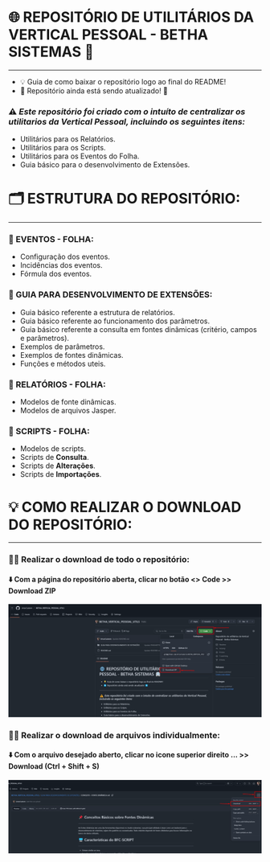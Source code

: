 # 🌐 REPOSITÓRIO DE UTILITÁRIOS DA VERTICAL PESSOAL - BETHA SISTEMAS 🏢
---
- 💡 Guia de como baixar o repositório logo ao final do README!
- 🔄 Repositório ainda está sendo atualizado! 🔄

### ⚠️ *Este repositório foi criado com o intuíto de centralizar os utilitarios da Vertical Pessoal, incluindo os seguintes itens:*
- Utilitários para os Relatórios.
- Utilitários para os Scripts.
- Utilitários para os Eventos do Folha.
- Guia básico para o desenvolvimento de Extensões.

# 🗂️ ESTRUTURA DO REPOSITÓRIO:
---
### 📂 EVENTOS - FOLHA:
- Configuração dos eventos.
- Incidências dos eventos.
- Fórmula dos eventos.

### 📂 GUIA PARA DESENVOLVIMENTO DE EXTENSÕES:
- Guia básico referente a estrutura de relatórios.
- Guia básico referente ao funcionamento dos parâmetros.
- Guia básico referente a consulta em fontes dinâmicas (critério, campos e parâmetros).
- Exemplos de parâmetros.
- Exemplos de fontes dinâmicas.
- Funções e métodos uteis.

### 📂 RELATÓRIOS - FOLHA:
- Modelos de fonte dinâmicas.
- Modelos de arquivos Jasper.

### 📂 SCRIPTS - FOLHA:
- Modelos de scripts.
- Scripts de **Consulta**.
- Scripts de **Alterações**.
- Scripts de **Importações**.

# 💡 COMO REALIZAR O DOWNLOAD DO REPOSITÓRIO:
---
### 🧑‍💻 Realizar o download de todo o repositório:
#### ⬇️ Com a página do repositório aberta, clicar no botão <> Code >> Download ZIP
![Download repo](screenshots/Screenshot_1.png)

### 🧑‍💻 Realizar o download de arquivos individualmente:
#### ⬇️ Com o arquivo desejado aberto, clicar no icone superior direito ... >> Download (Ctrl + Shift + S)
![Download repo](screenshots/Screenshot_2.png)
